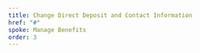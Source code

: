 ```yaml
---
title: Change Direct Deposit and Contact Information
href: "#"
spoke: Manage Benefits
order: 3
---
```

